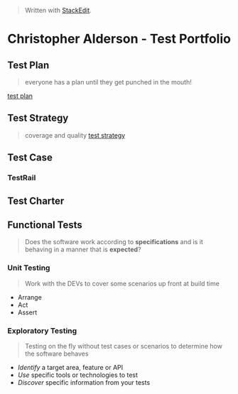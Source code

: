 


> Written with [StackEdit](https://stackedit.io/).
# Christopher Alderson - Test Portfolio
## Test Plan
> everyone has a plan until they get punched in the mouth!
> 
[test plan](https://github.com/chaswiso/portfolio/blob/main/Test%20Plan.md)
## Test Strategy
> coverage and quality
[test strategy](https://github.com/chaswiso/portfolio/blob/main/Test%20Strategy.md)
## Test Case
### TestRail

## Test Charter

## Functional Tests
> Does the software work according to **specifications** and is it behaving in a manner that is **expected**?
### Unit Testing
> Work with the DEVs to cover some scenarios up front at build time
- Arrange
- Act
- Assert
### Exploratory Testing
> Testing on the fly without test cases or scenarios to determine how the software behaves
- *Identify* a target area, feature or API
- *Use* specific tools or technologies to test
- *Discover* specific information from your tests


<!--stackedit_data:
eyJoaXN0b3J5IjpbNTkyNjQzMjk4LC0yMzA1Mzg0NzMsLTY4MT
E3MzcyMSwtMTA0OTAxNDA1NiwtOTY2NzcwNDgzLC0xNzcxNzE5
MTczLC0xMDQ5MDE0MDU2LDE2Mjc4MDc2MzcsLTE4NDcyNTkwND
gsNDIyMDE3OTA0LC0xNzI2MjIzMDQxLDEzMTI2NjczODcsLTI3
ODY1NDc1OF19
-->